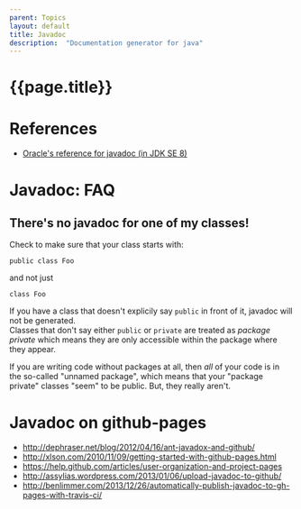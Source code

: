 ```yaml
---
parent: Topics
layout: default
title: Javadoc
description:  "Documentation generator for java"
---
```


# {{page.title}}

# References

* [Oracle's reference for javadoc (in JDK SE 8)](http://docs.oracle.com/javase/8/docs/technotes/tools/windows/javadoc.html)

# Javadoc: FAQ

## There's no javadoc for one of my classes!

Check to make sure that your class starts with:

```
public class Foo
```

and not just

```
class Foo
```

If you have a class that doesn't explicily say `public` in front of it, javadoc will not be generated.  
Classes that don't say either `public` or `private` are treated as *package private* which means they are only
accessible within the package where they appear.

If you are writing code without packages at all, then *all* of your code is in the so-called 
"unnamed package", which means that your "package private" classes "seem" to be public.  But, they really aren't.

# Javadoc on github-pages

* http://dephraser.net/blog/2012/04/16/ant-javadox-and-github/
* http://xlson.com/2010/11/09/getting-started-with-github-pages.html
* https://help.github.com/articles/user-organization-and-project-pages
* http://assylias.wordpress.com/2013/01/06/upload-javadoc-to-github/
* http://benlimmer.com/2013/12/26/automatically-publish-javadoc-to-gh-pages-with-travis-ci/



